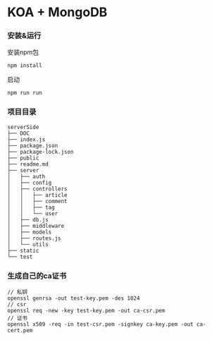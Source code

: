 # KOA + MongoDB

### 安装&运行

安装npm包

```
npm install
```
启动

```
npm run run
```

### 项目目录
```
serverSide
├── DOC
├── index.js
├── package.json
├── package-lock.json
├── public
├── readme.md
├── server
│   ├── auth
│   ├── config
│   ├── controllers
│   │   ├── article
│   │   ├── comment
│   │   ├── tag
│   │   └── user
│   ├── db.js
│   ├── middleware
│   ├── models
│   ├── routes.js
│   └── utils
├── static
└── test
```

### 生成自己的ca证书
```
// 私钥
openssl genrsa -out test-key.pem -des 1024
// csr
openssl req -new -key test-key.pem -out ca-csr.pem
// 证书
openssl x509 -req -in test-csr.pem -signkey ca-key.pem -out ca-cert.pem
```